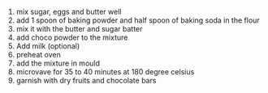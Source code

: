 1. mix sugar, eggs and butter well
2. add 1 spoon of baking powder and half spoon of baking soda in the flour
3. mix it with the butter and sugar batter
4. add choco powder to the mixture
5. Add milk (optional)
6. preheat oven
7. add the mixture in mould
8. microvave for 35 to 40 minutes at 180 degree celsius
9. garnish with dry fruits and chocolate bars